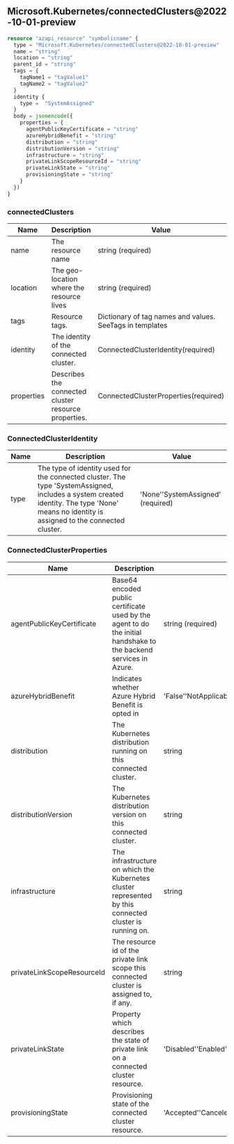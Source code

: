 ## Microsoft.Kubernetes/connectedClusters@2022-10-01-preview

```terraform
resource "azapi_resource" "symbolicname" {
  type = "Microsoft.Kubernetes/connectedClusters@2022-10-01-preview"
  name = "string"
  location = "string"
  parent_id = "string"
  tags = {
    tagName1 = "tagValue1"
    tagName2 = "tagValue2"
  }
  identity {
    type =  "SystemAssigned"
  }
  body = jsonencode({
    properties = {
      agentPublicKeyCertificate = "string"
      azureHybridBenefit = "string"
      distribution = "string"
      distributionVersion = "string"
      infrastructure = "string"
      privateLinkScopeResourceId = "string"
      privateLinkState = "string"
      provisioningState = "string"
    }
  })
}

```

### connectedClusters

| Name | Description | Value |
|-|-|-|
| name | The resource name | string (required) |
| location | The geo-location where the resource lives | string (required) |
| tags | Resource tags. | Dictionary of tag names and values. SeeTags in templates |
| identity | The identity of the connected cluster. | ConnectedClusterIdentity(required) |
| properties | Describes the connected cluster resource properties. | ConnectedClusterProperties(required) |


### ConnectedClusterIdentity

| Name | Description | Value |
|-|-|-|
| type | The type of identity used for the connected cluster. The type 'SystemAssigned, includes a system created identity. The type 'None' means no identity is assigned to the connected cluster. | 'None''SystemAssigned' (required) |


### ConnectedClusterProperties

| Name | Description | Value |
|-|-|-|
| agentPublicKeyCertificate | Base64 encoded public certificate used by the agent to do the initial handshake to the backend services in Azure. | string (required) |
| azureHybridBenefit | Indicates whether Azure Hybrid Benefit is opted in | 'False''NotApplicable''True' |
| distribution | The Kubernetes distribution running on this connected cluster. | string |
| distributionVersion | The Kubernetes distribution version on this connected cluster. | string |
| infrastructure | The infrastructure on which the Kubernetes cluster represented by this connected cluster is running on. | string |
| privateLinkScopeResourceId | The resource id of the private link scope this connected cluster is assigned to, if any. | string |
| privateLinkState | Property which describes the state of private link on a connected cluster resource. | 'Disabled''Enabled' |
| provisioningState | Provisioning state of the connected cluster resource. | 'Accepted''Canceled''Deleting''Failed''Provisioning''Succeeded''Updating' |

